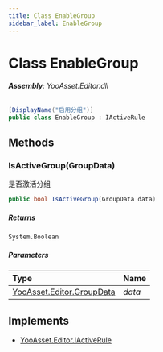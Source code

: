 ```yaml
---
title: Class EnableGroup
sidebar_label: EnableGroup
---
```

# Class EnableGroup


###### **Assembly**: YooAsset.Editor.dll

```csharp title="Declaration"
[DisplayName("启用分组")]
public class EnableGroup : IActiveRule
```
## Methods
### IsActiveGroup(GroupData)
是否激活分组

```csharp title="Declaration"
public bool IsActiveGroup(GroupData data)
```

##### Returns

`System.Boolean`

##### Parameters

| Type | Name |
|:--- |:--- |
| [YooAsset.Editor.GroupData](../YooAsset.Editor/GroupData.md) | *data* |


## Implements

* [YooAsset.Editor.IActiveRule](../YooAsset.Editor/IActiveRule.md)
